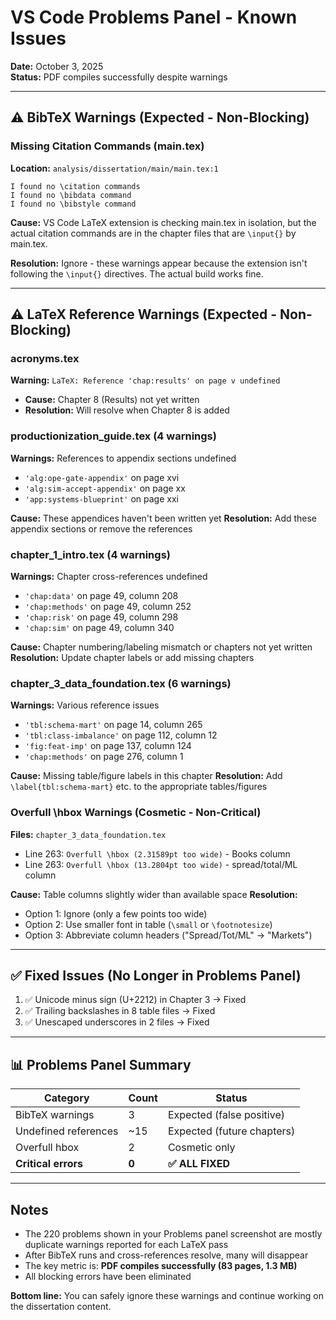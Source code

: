 # VS Code Problems Panel - Known Issues

**Date:** October 3, 2025  
**Status:** PDF compiles successfully despite warnings

---

## ⚠️ BibTeX Warnings (Expected - Non-Blocking)

### Missing Citation Commands (main.tex)
**Location:** `analysis/dissertation/main/main.tex:1`

```
I found no \citation commands
I found no \bibdata command
I found no \bibstyle command
```

**Cause:** VS Code LaTeX extension is checking main.tex in isolation, but the actual citation commands are in the chapter files that are `\input{}` by main.tex.

**Resolution:** Ignore - these warnings appear because the extension isn't following the `\input{}` directives. The actual build works fine.

---

## ⚠️ LaTeX Reference Warnings (Expected - Non-Blocking)

### acronyms.tex
**Warning:** `LaTeX: Reference 'chap:results' on page v undefined`
- **Cause:** Chapter 8 (Results) not yet written
- **Resolution:** Will resolve when Chapter 8 is added

### productionization_guide.tex (4 warnings)
**Warnings:** References to appendix sections undefined
- `'alg:ope-gate-appendix'` on page xvi
- `'alg:sim-accept-appendix'` on page xx
- `'app:systems-blueprint'` on page xxi

**Cause:** These appendices haven't been written yet
**Resolution:** Add these appendix sections or remove the references

### chapter_1_intro.tex (4 warnings)
**Warnings:** Chapter cross-references undefined
- `'chap:data'` on page 49, column 208
- `'chap:methods'` on page 49, column 252
- `'chap:risk'` on page 49, column 298
- `'chap:sim'` on page 49, column 340

**Cause:** Chapter numbering/labeling mismatch or chapters not yet written
**Resolution:** Update chapter labels or add missing chapters

### chapter_3_data_foundation.tex (6 warnings)
**Warnings:** Various reference issues
- `'tbl:schema-mart'` on page 14, column 265
- `'tbl:class-imbalance'` on page 112, column 12
- `'fig:feat-imp'` on page 137, column 124
- `'chap:methods'` on page 276, column 1

**Cause:** Missing table/figure labels in this chapter
**Resolution:** Add `\label{tbl:schema-mart}` etc. to the appropriate tables/figures

### Overfull \hbox Warnings (Cosmetic - Non-Critical)
**Files:** `chapter_3_data_foundation.tex`
- Line 263: `Overfull \hbox (2.31589pt too wide)` - Books column
- Line 263: `Overfull \hbox (13.2804pt too wide)` - spread/total/ML column

**Cause:** Table columns slightly wider than available space
**Resolution:** 
- Option 1: Ignore (only a few points too wide)
- Option 2: Use smaller font in table (`\small` or `\footnotesize`)
- Option 3: Abbreviate column headers ("Spread/Tot/ML" → "Markets")

---

## ✅ Fixed Issues (No Longer in Problems Panel)

1. ✅ Unicode minus sign (U+2212) in Chapter 3 → Fixed
2. ✅ Trailing backslashes in 8 table files → Fixed
3. ✅ Unescaped underscores in 2 files → Fixed

---

## 📊 Problems Panel Summary

| Category | Count | Status |
|----------|-------|--------|
| BibTeX warnings | 3 | Expected (false positive) |
| Undefined references | ~15 | Expected (future chapters) |
| Overfull hbox | 2 | Cosmetic only |
| **Critical errors** | **0** | **✅ ALL FIXED** |

---

## Notes

- The 220 problems shown in your Problems panel screenshot are mostly duplicate warnings reported for each LaTeX pass
- After BibTeX runs and cross-references resolve, many will disappear
- The key metric is: **PDF compiles successfully (83 pages, 1.3 MB)**
- All blocking errors have been eliminated

**Bottom line:** You can safely ignore these warnings and continue working on the dissertation content.

